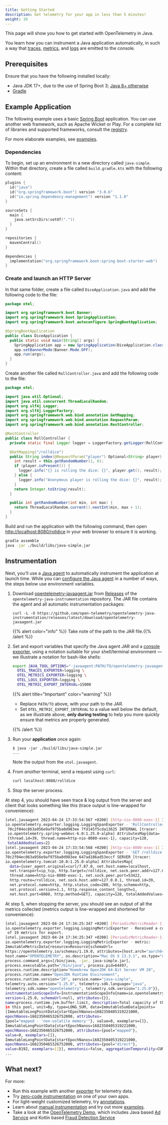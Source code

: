 ```yaml
---
title: Getting Started
description: Get telemetry for your app in less than 5 minutes!
weight: 10
---
```


<!-- markdownlint-disable blanks-around-fences -->
<?code-excerpt path-base="examples/java/getting-started"?>

This page will show you how to get started with OpenTelemetry in Java.

You learn how you can instrument a Java application automatically,
in such a way that [traces][], [metrics][], and [logs][] are emitted to the
console.

## Prerequisites

Ensure that you have the following installed locally:

- Java JDK 17+, due to the use of Spring Boot 3; [Java 8+ otherwise][java-vers]
- [Gradle](https://gradle.org/)

## Example Application

The following example uses a basic [Spring Boot] application. You can use another
web framework, such as Apache Wicket or Play. For a complete list of libraries and
supported frameworks, consult the [registry](/ecosystem/registry/?component=instrumentation&language=java).

For more elaborate examples, see [examples](/docs/languages/java/examples/).

### Dependencies

To begin, set up an environment in a new directory called `java-simple`. Within
that directory, create a file called `build.gradle.kts` with the following
content:

```kotlin
plugins {
  id("java")
  id("org.springframework.boot") version "3.0.6"
  id("io.spring.dependency-management") version "1.1.0"
}

sourceSets {
  main {
    java.setSrcDirs(setOf("."))
  }
}

repositories {
  mavenCentral()
}

dependencies {
  implementation("org.springframework.boot:spring-boot-starter-web")
}
```

### Create and launch an HTTP Server

In that same folder, create a file called `DiceApplication.java` and add the
following code to the file:

<!-- prettier-ignore-start -->
<?code-excerpt "src/main/java/otel/DiceApplication.java"?>
```java
package otel;

import org.springframework.boot.Banner;
import org.springframework.boot.SpringApplication;
import org.springframework.boot.autoconfigure.SpringBootApplication;

@SpringBootApplication
public class DiceApplication {
  public static void main(String[] args) {
    SpringApplication app = new SpringApplication(DiceApplication.class);
    app.setBannerMode(Banner.Mode.OFF);
    app.run(args);
  }
}
```
<!-- prettier-ignore-end -->

Create another file called `RollController.java` and add the following code to
the file:

<!-- prettier-ignore-start -->
<?code-excerpt "src/main/java/otel/RollController.java"?>
```java
package otel;

import java.util.Optional;
import java.util.concurrent.ThreadLocalRandom;
import org.slf4j.Logger;
import org.slf4j.LoggerFactory;
import org.springframework.web.bind.annotation.GetMapping;
import org.springframework.web.bind.annotation.RequestParam;
import org.springframework.web.bind.annotation.RestController;

@RestController
public class RollController {
  private static final Logger logger = LoggerFactory.getLogger(RollController.class);

  @GetMapping("/rolldice")
  public String index(@RequestParam("player") Optional<String> player) {
    int result = this.getRandomNumber(1, 6);
    if (player.isPresent()) {
      logger.info("{} is rolling the dice: {}", player.get(), result);
    } else {
      logger.info("Anonymous player is rolling the dice: {}", result);
    }
    return Integer.toString(result);
  }

  public int getRandomNumber(int min, int max) {
    return ThreadLocalRandom.current().nextInt(min, max + 1);
  }
}
```
<!-- prettier-ignore-end -->

Build and run the application with the following command, then open
<http://localhost:8080/rolldice> in your web browser to ensure it is working.

```sh
gradle assemble
java -jar ./build/libs/java-simple.jar
```

## Instrumentation

Next, you'll use a [Java agent](/docs/zero-code/java/agent/) to automatically
instrument the application at launch time. While you can [configure the Java
agent][] in a number of ways, the steps below use environment variables.

1. Download [opentelemetry-javaagent.jar][] from [Releases][] of the
   `opentelemetry-java-instrumentation` repository. The JAR file contains the
   agent and all automatic instrumentation packages:

   ```console
   curl -L -O https://github.com/open-telemetry/opentelemetry-java-instrumentation/releases/latest/download/opentelemetry-javaagent.jar
   ```

   {{% alert color="info" %}}<i class="fas fa-edit"></i> Take note of the path
   to the JAR file.{{% /alert %}}

2. Set and export variables that specify the Java agent JAR and a [console
   exporter][], using a notation suitable for your shell/terminal environment &mdash;
   we illustrate a notation for bash-like shells:

   ```sh
   export JAVA_TOOL_OPTIONS="-javaagent:PATH/TO/opentelemetry-javaagent.jar" \
     OTEL_TRACES_EXPORTER=logging \
     OTEL_METRICS_EXPORTER=logging \
     OTEL_LOGS_EXPORTER=logging \
     OTEL_METRIC_EXPORT_INTERVAL=15000
   ```

   {{% alert title="Important" color="warning" %}}

   - Replace `PATH/TO` above, with your path to the JAR.
   - Set `OTEL_METRIC_EXPORT_INTERVAL` to a value well below the default, as we
     illustrate above, **only during testing** to help you more quickly ensure
     that metrics are properly generated.

   {{% /alert %}}

3. Run your **application** once again:

   ```console
   $ java -jar ./build/libs/java-simple.jar
   ...
   ```

   Note the output from the `otel.javaagent`.

4. From _another_ terminal, send a request using `curl`:

   ```sh
   curl localhost:8080/rolldice
   ```

5. Stop the server process.

At step 4, you should have seen trace & log output from the server and client
that looks something like this (trace output is line-wrapped for convenience):

```sh
[otel.javaagent 2023-04-24 17:33:54:567 +0200] [http-nio-8080-exec-1] INFO
io.opentelemetry.exporter.logging.LoggingSpanExporter - 'RollController.index' :
 70c2f04ec863a956e9af975ba0d983ee 7fd145f5cda13625 INTERNAL [tracer:
 io.opentelemetry.spring-webmvc-6.0:1.25.0-alpha] AttributesMap{data=
 {thread.id=39, thread.name=http-nio-8080-exec-1}, capacity=128,
 totalAddedValues=2}
[otel.javaagent 2023-04-24 17:33:54:568 +0200] [http-nio-8080-exec-1] INFO
io.opentelemetry.exporter.logging.LoggingSpanExporter - 'GET /rolldice' :
70c2f04ec863a956e9af975ba0d983ee 647ad186ad53eccf SERVER [tracer:
io.opentelemetry.tomcat-10.0:1.25.0-alpha] AttributesMap{
  data={user_agent.original=curl/7.87.0, net.host.name=localhost,
  net.transport=ip_tcp, http.target=/rolldice, net.sock.peer.addr=127.0.0.1,
  thread.name=http-nio-8080-exec-1, net.sock.peer.port=53422,
  http.route=/rolldice, net.sock.host.addr=127.0.0.1, thread.id=39,
  net.protocol.name=http, http.status_code=200, http.scheme=http,
  net.protocol.version=1.1, http.response_content_length=1,
  net.host.port=8080, http.method=GET}, capacity=128, totalAddedValues=17}
```

At step 5, when stopping the server, you should see an output of all the metrics
collected (metrics output is line-wrapped and shortened for convenience):

```sh
[otel.javaagent 2023-04-24 17:34:25:347 +0200] [PeriodicMetricReader-1] INFO
io.opentelemetry.exporter.logging.LoggingMetricExporter - Received a collection
 of 19 metrics for export.
[otel.javaagent 2023-04-24 17:34:25:347 +0200] [PeriodicMetricReader-1] INFO
io.opentelemetry.exporter.logging.LoggingMetricExporter - metric:
ImmutableMetricData{resource=Resource{schemaUrl=
https://opentelemetry.io/schemas/1.19.0, attributes={host.arch="aarch64",
host.name="OPENTELEMETRY", os.description="Mac OS X 13.3.1", os.type="darwin",
process.command_args=[/bin/java, -jar, java-simple.jar],
process.executable.path="/bin/java", process.pid=64497,
process.runtime.description="Homebrew OpenJDK 64-Bit Server VM 20",
process.runtime.name="OpenJDK Runtime Environment",
process.runtime.version="20", service.name="java-simple",
telemetry.auto.version="1.25.0", telemetry.sdk.language="java",
telemetry.sdk.name="opentelemetry", telemetry.sdk.version="1.25.0"}},
instrumentationScopeInfo=InstrumentationScopeInfo{name=io.opentelemetry.runtime-metrics,
version=1.25.0, schemaUrl=null, attributes={}},
name=process.runtime.jvm.buffer.limit, description=Total capacity of the buffers
in this pool, unit=By, type=LONG_SUM, data=ImmutableSumData{points=
[ImmutableLongPointData{startEpochNanos=1682350405319221000,
epochNanos=1682350465326752000, attributes=
{pool="mapped - 'non-volatile memory'"}, value=0, exemplars=[]},
ImmutableLongPointData{startEpochNanos=1682350405319221000,
epochNanos=1682350465326752000, attributes={pool="mapped"},
value=0, exemplars=[]},
ImmutableLongPointData{startEpochNanos=1682350405319221000,
epochNanos=1682350465326752000, attributes={pool="direct"},
value=8192, exemplars=[]}], monotonic=false, aggregationTemporality=CUMULATIVE}}
...
```

## What next?

For more:

- Run this example with another [exporter][] for telemetry data.
- Try [zero-code instrumentation](/docs/zero-code/java/agent/) on one of your
  own apps.
- For light-weight customized telemetry, try [annotations][].
- Learn about [manual instrumentation][] and try out more [examples](/docs/languages/java/examples/).
- Take a look at the [OpenTelemetry Demo](/docs/demo/), which includes Java
  based [Ad Service](/docs/demo/services/ad/) and Kotlin based
  [Fraud Detection Service](/docs/demo/services/fraud-detection/)

[traces]: /docs/concepts/signals/traces/
[metrics]: /docs/concepts/signals/metrics/
[logs]: /docs/concepts/signals/logs/
[annotations]: /docs/zero-code/java/agent/annotations/
[configure the java agent]: /docs/zero-code/java/agent/configuration/
[console exporter]:
  https://github.com/open-telemetry/opentelemetry-java/blob/main/sdk-extensions/autoconfigure/README.md#logging-exporter
[exporter]:
  https://github.com/open-telemetry/opentelemetry-java/blob/main/sdk-extensions/autoconfigure/README.md#exporters
[java-vers]:
  https://github.com/open-telemetry/opentelemetry-java/blob/main/VERSIONING.md#language-version-compatibility
[manual instrumentation]: ../instrumentation
[opentelemetry-javaagent.jar]:
  https://github.com/open-telemetry/opentelemetry-java-instrumentation/releases/latest/download/opentelemetry-javaagent.jar
[releases]:
  https://github.com/open-telemetry/opentelemetry-java-instrumentation/releases
[Spring Boot]: https://spring.io/guides/gs/spring-boot/

